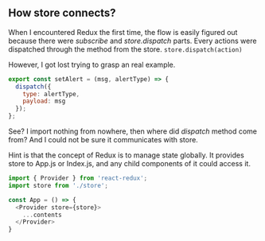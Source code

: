 ## How store connects?
When I encountered Redux the first time, the flow is easily figured out because there were *subscribe* and *store.dispatch* parts.
Every actions were dispatched through the method from the store. `store.dispatch(action)`

However, I got lost trying to grasp an real example.
```javascript
export const setAlert = (msg, alertType) => {
  dispatch({
    type: alertType,
    payload: msg
  });
};
```
See? I import nothing from nowhere, then where did *dispatch* method come from? And I could not be sure it communicates with store.

Hint is that the concept of Redux is to manage state globally. 
It provides store to App.js or Index.js, and any child components of it could access it.
```javascript
import { Provider } from 'react-redux';
import store from './store';

const App = () => {
  <Provider store={store}>
    ...contents
  </Provider>
}
```
